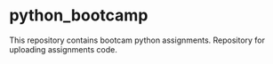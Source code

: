 # python_bootcamp
This repository contains bootcam python assignments. 
Repository for uploading assignments code.
